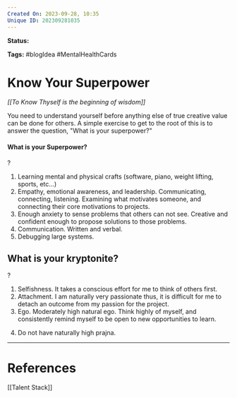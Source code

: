 ```yaml
---
Created On: 2023-09-28, 10:35
Unique ID: 202309281035
---
```

**Status:** 

**Tags:** #blogIdea #MentalHealthCards 

# Know Your Superpower

*[[To Know Thyself is the beginning of wisdom]]*

You need to understand yourself before anything else of true creative value can be done for others. A simple exercise to get to the root of this is to answer the question, "What is your superpower?"

#### What is your Superpower? 
?
1. Learning mental and physical crafts (software, piano, weight lifting, sports, etc...)
2. Empathy, emotional awareness, and leadership. Communicating, connecting, listening. Examining what motivates someone, and connecting their core motivations to projects. 
3. Enough anxiety to sense problems that others can not see. Creative and confident enough to propose solutions to those problems.
4. Communication. Written and verbal. 
5. Debugging large systems.
<!--SR:!2024-04-15,66,250-->

<!--SR:!2023-10-29,13,250!2023-10-12,3,250-->


## What is your kryptonite?
?
1. Selfishness. It takes a conscious effort for me to think of others first. 
2. Attachment. I am naturally very passionate thus, it is difficult for me to detach an outcome from my passion for the project.
3. Ego. Moderately high natural ego. Think highly of myself, and consistently remind myself to be open to new opportunities to learn.
<!--SR:!2024-03-19,39,210-->

4. Do not have naturally high prajna.<!--SR:!2023-10-20,2,230-->

<!--SR:!2023-10-17,1,230!2023-11-05,11,250-->


---
# References

[[Talent Stack]]
